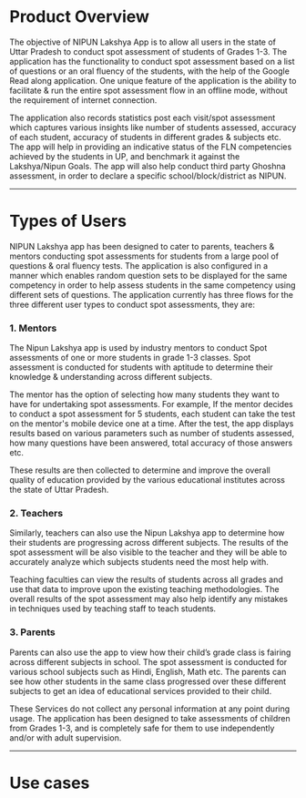 # Product Overview

The objective of NIPUN Lakshya App is to allow all users in the state of Uttar Pradesh to conduct spot assessment of students of Grades 1-3. The application has the functionality to conduct spot assessment based on a list of questions or an oral fluency of the students, with the help of the Google Read along application. One unique feature of the application is the ability to facilitate & run the entire spot assessment flow in an offline mode, without the requirement of internet connection.

The application also records statistics post each visit/spot assessment which captures various insights like number of students assessed, accuracy of each student, accuracy of students in different grades & subjects etc. The app will help in providing an indicative status of the FLN competencies achieved by the students in UP, and benchmark it against the Lakshya/Nipun Goals. The app will also help conduct third party Ghoshna assessment, in order to declare a specific school/block/district as NIPUN.

------------

# Types of Users

NIPUN Lakshya app has been designed to cater to parents, teachers & mentors conducting spot assessments for students from a large pool of questions & oral fluency tests. The application is also configured in a manner which enables random question sets to be displayed for the same competency in order to help assess students in the same competency using different sets of questions. The application currently has three flows for the three different user types to conduct spot assessments, they are:

### 1. Mentors

The Nipun Lakshya app is used by industry mentors to conduct Spot assessments of one or more students in grade 1-3 classes. Spot assessment is conducted for students with aptitude to determine their knowledge & understanding across different subjects.

The mentor has the option of selecting how many students they want to have for undertaking spot assessments. For example, If the mentor decides to conduct a spot assessment for 5 students, each student can take the test on the mentor's mobile device one at a time. After the test, the app displays results based on various parameters such as number of students assessed, how many questions have been answered, total accuracy of those answers etc.

These results are then collected to determine and improve the overall quality of education provided by the various educational institutes across the state of Uttar Pradesh. 

### 2. Teachers

Similarly, teachers can also use the Nipun Lakshya app to determine how their students are progressing across different subjects. The results of the spot assessment will be also visible to the teacher and they will be able to accurately analyze which subjects students need the most help with. 

Teaching faculties can view the results of students across all grades and use that data to improve upon the existing teaching methodologies. The overall results of the spot assessment may also help identify any mistakes in techniques used by teaching staff to teach students.

### 3. Parents

Parents can also use the app to view how their child’s grade class is fairing across different subjects in school. The spot assessment is conducted for various school subjects such as Hindi, English, Math etc. The parents can see how other students in the same class progressed over these different subjects to get an idea of educational services provided to their child.

These Services do not collect any personal information at any point during usage. The application has been designed to take assessments of children from Grades 1-3, and is completely safe for them to use independently and/or with adult supervision.

------------

# Use cases



